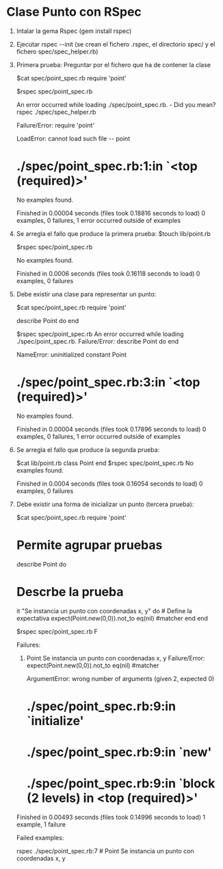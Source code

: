 # Clase Punto con RSpec

1. Intalar la gema Rspec (gem install rspec)

2. Ejecutar rspec --init (se crean el fichero .rspec, el directorio spec/ y el fichero spec/spec\_helper.rb)

3. Primera prueba:
    Preguntar por el fichero que ha de contener la clase

    $cat spec/point\_spec.rb
    require 'point'

    $rspec spec/point\_spec.rb
   
    An error occurred while loading ./spec/point_spec.rb. - Did you mean?
                    rspec ./spec/spec_helper.rb

    Failure/Error: require 'point'

    LoadError:
    cannot load such file -- point
    # ./spec/point_spec.rb:1:in `<top (required)>'
    No examples found.


    Finished in 0.00004 seconds (files took 0.18816 seconds to load)
    0 examples, 0 failures, 1 error occurred outside of examples

4. Se arregla el fallo que produce la primera prueba:
    $touch lib/point.rb

    $rspec spec/point\_spec.rb

    No examples found.


    Finished in 0.0006 seconds (files took 0.16118 seconds to load)
    0 examples, 0 failures
    
5. Debe existir una clase para representar un punto:
       
    $cat spec/point\_spec.rb
    require 'point'

    describe Point do
    end

    $rspec spec/point\_spec.rb
    An error occurred while loading ./spec/point_spec.rb.
    Failure/Error:
    describe Point do
    end

    NameError:
    uninitialized constant Point
    # ./spec/point_spec.rb:3:in `<top (required)>'
    No examples found.


    Finished in 0.00004 seconds (files took 0.17896 seconds to load)
    0 examples, 0 failures, 1 error occurred outside of examples

6. Se arregla el fallo que produce la segunda prueba:

    $cat lib/point.rb
    class Point
    end
    $rspec spec/point\_spec.rb
    No examples found.


    Finished in 0.0004 seconds (files took 0.16054 seconds to load)
    0 examples, 0 failures

7. Debe existir una forma de inicializar un punto (tercera prueba):


    $cat spec/point\_spec.rb
    require 'point'

    # Permite agrupar pruebas
    describe Point do

      # Descrbe la prueba 
      it "Se instancia un punto con coordenadas x, y" do
         # Define la expectativa
         expect(Point.new(0,0)).not_to eq(nil) #matcher
      end
    end

    $rspec spec/point\_spec.rb
    F

    Failures:

    1) Point Se instancia un punto con coordenadas x, y
       Failure/Error: expect(Point.new(0,0)).not_to eq(nil) #matcher

       ArgumentError:
         wrong number of arguments (given 2, expected 0)
       # ./spec/point_spec.rb:9:in `initialize'
       # ./spec/point_spec.rb:9:in `new'
       # ./spec/point_spec.rb:9:in `block (2 levels) in <top (required)>'

    Finished in 0.00493 seconds (files took 0.14996 seconds to load)
    1 example, 1 failure

    Failed examples:

    rspec ./spec/point_spec.rb:7 # Point Se instancia un punto con coordenadas x, y

